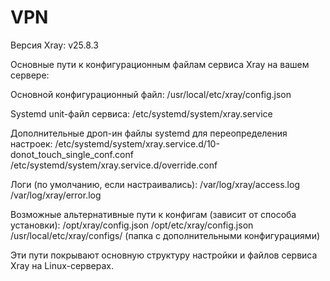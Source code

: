 # VPN
Версия Xray: v25.8.3

Основные пути к конфигурационным файлам сервиса Xray на вашем сервере:

Основной конфигурационный файл:
/usr/local/etc/xray/config.json

Systemd unit-файл сервиса:
/etc/systemd/system/xray.service

Дополнительные дроп-ин файлы systemd для переопределения настроек:
/etc/systemd/system/xray.service.d/10-donot_touch_single_conf.conf
/etc/systemd/system/xray.service.d/override.conf

Логи (по умолчанию, если настраивались):
/var/log/xray/access.log
/var/log/xray/error.log

Возможные альтернативные пути к конфигам (зависит от способа установки):
/opt/xray/config.json
/opt/etc/xray/config.json
/usr/local/etc/xray/configs/ (папка с дополнительными конфигурациями)

Эти пути покрывают основную структуру настройки и файлов сервиса Xray на Linux-серверах.
